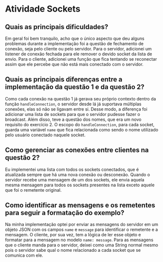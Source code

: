 # Atividade Sockets
## Quais as principais dificuldades?
Em geral foi bem tranquilo, acho que o único aspecto que deu alguns problemas durante a implementação foi a questão de fechamento de conexão, seja pelo cliente ou pelo servidor. Para o servidor, adicionei um listener de conexão fechada para ele remover o devido socket da lista de envio. Para o cliente, adicionei uma função que fica tentando se reconectar assim que ele percebe que não está mais conectado com o servidor. 

## Quais as principais diferenças entre a implementação da questão 1 e da questão 2?
Como cada conexão na questão 1 já gerava seu próprio contexto dentro da função `handleConnection`, o servidor desde lá já suportava múltiplas conexões, elas só não se ligavam entre si. Desse modo, a diferença foi adicionar uma lista de sockets para que o servidor pudesse fazer o broadcast. Além disso, teve a questão dos nomes, que era um novo requisito do exercício 2. O escopo do `handleConnection`, para cada socket, guarda uma variável `name` que fica relacionada como sendo o nome utilizado pelo usuário conectado naquele socket.

## Como gerenciar as conexões entre clientes na questão 2?
Eu implementei uma lista com todos os sockets conectados, que é atualizada sempre que há uma nova conexão ou desconexão. Quando o servidor recebe uma mensagem de um dos sockets, ele envia aquela mesma mensagem para todos os sockets presentes na lista exceto aquele que foi o remetente original.

## Como identificar as mensagens e os remetentes para seguir a formatação do exemplo?
Na minha implementação optei por enviar as mensagens do servidor em um objeto JSON com os campos `name` e `message` para identificar o remetente e a mensagem. O cliente, por sua vez, tem a lógica de ler esse objeto e formatar para a mensagem no modelo `name: message`.
Para as mensagens que o cliente manda para o servidor, deixei como uma String normal mesmo pois o servidor sabe qual o nome relacionado a cada socket que se comunica com ele.

